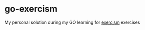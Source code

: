 # go-exercism
My personal solution during my GO learning for [exercism](https://exercism.org 'exercism') exercises
